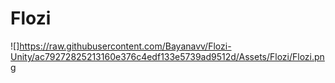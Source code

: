 # Flozi
 
![]https://raw.githubusercontent.com/Bayanavv/Flozi-Unity/ac79272825213160e376c4edf133e5739ad9512d/Assets/Flozi/Flozi.png
